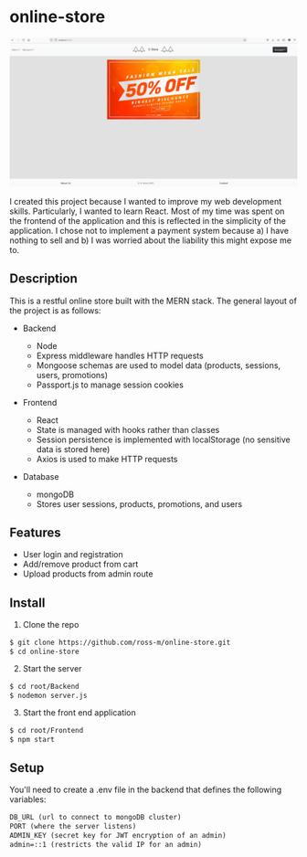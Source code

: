 # online-store
![Store demo](storeDemo.gif)

I created this project because I wanted to improve my web development skills. Particularly, I wanted to learn React. Most of my time was spent on the frontend of the application and this is reflected in the simplicity of the application. I chose not to implement a payment system because a) I have nothing to sell and b) I was worried about the liability this might expose me to. 

## Description
This is a restful online store built with the MERN stack. The 
general layout of the project is as follows:

* Backend
  * Node 
  * Express middleware handles HTTP requests
  * Mongoose schemas are used to model data (products, sessions, users, promotions)
  * Passport.js to manage session cookies
                  
* Frontend
  * React
  * State is managed with hooks rather than classes
  * Session persistence is implemented with localStorage (no sensitive data is stored here)
  * Axios is used to make HTTP requests
  
* Database
  * mongoDB 
  * Stores user sessions, products, promotions, and users

## Features
* User login and registration
* Add/remove product from cart
* Upload products from admin route

## Install
1. Clone the repo
```
$ git clone https://github.com/ross-m/online-store.git
$ cd online-store
```
2. Start the server
 ```
 $ cd root/Backend
 $ nodemon server.js
 ```
3. Start the front end application
 ```
 $ cd root/Frontend
 $ npm start
 ```
 
## Setup
You'll need to create a .env file in the backend that defines the following variables: 
```
DB_URL (url to connect to mongoDB cluster)
PORT (where the server listens)
ADMIN_KEY (secret key for JWT encryption of an admin)
admin=::1 (restricts the valid IP for an admin)
```
